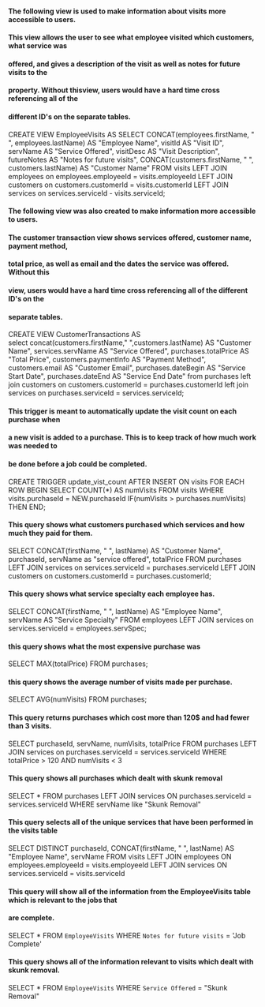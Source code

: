 

#### The following view is used to make information about visits more accessible to users.
#### This view allows the user to see what employee visited which customers, what service was
#### offered, and gives a description of the visit as well as notes for future visits to the
#### property. Without thisview, users would have a hard time cross referencing all of the 
#### different ID's on the separate tables.

CREATE VIEW EmployeeVisits AS
	SELECT
    	CONCAT(employees.firstName, " ", employees.lastName) AS "Employee Name",
        visitId AS "Visit ID",
        servName AS "Service Offered",
        visitDesc AS "Visit Description",
        futureNotes AS "Notes for future visits",
        CONCAT(customers.firstName, " ", customers.lastName) AS "Customer Name"
    FROM
    	visits
    LEFT JOIN
    	employees
        on employees.employeeId = visits.employeeId
    LEFT JOIN 
    	customers
        on customers.customerId = visits.customerId
    LEFT JOIN
    	services
        on services.serviceId - visits.serviceId;

#### The following view was also created to make information more accessible to users.
#### The customer transaction view shows services offered, customer name, payment method,
#### total price, as well as email and the dates the service was offered. Without this
#### view, users would have a hard time cross referencing all of the different ID's on the
#### separate tables.

CREATE VIEW CustomerTransactions AS  
	select 
	concat(customers.firstName," ",customers.lastName) AS "Customer Name",
	services.servName AS "Service Offered",
	purchases.totalPrice AS "Total Price",
	customers.paymentInfo AS "Payment Method",
	customers.email AS "Customer Email",
	purchases.dateBegin AS "Service Start Date",
	purchases.dateEnd AS "Service End Date"
	from purchases
	left join customers 
		on customers.customerId = purchases.customerId 
	left join services
		on purchases.serviceId = services.serviceId;

#### This trigger is meant to automatically update the visit count on each purchase when
#### a new visit is added to a purchase. This is to keep track of how much work was needed to
#### be done before a job could be completed.

CREATE TRIGGER update_vist_count 
	    AFTER INSERT ON visits
    	FOR EACH ROW
        BEGIN
            SELECT COUNT(*) AS numVisits 
                FROM
                   visits
                WHERE
                   visits.purchaseId = NEW.purchaseId
         	IF(numVisits > purchases.numVisits)
            THEN 
    	 END;



#### This query shows what customers purchased which services and how much they paid for them.

   SELECT
	CONCAT(firstName, " ", lastName) AS "Customer Name",
    purchaseId,
    servName as "service offered",
    totalPrice
    FROM
    	purchases
    LEFT JOIN
    	services
        on services.serviceId = purchases.serviceId
    LEFT JOIN
    	customers
        on customers.customerId = purchases.customerId;	


#### This query shows what service specialty each employee has.

 SELECT
	CONCAT(firstName, " ", lastName) AS "Employee Name",
    servName AS "Service Specialty"
    FROM
    	employees
    LEFT JOIN
    	services
        on services.serviceId = employees.servSpec;


#### this query shows what the most expensive purchase was

 SELECT
	MAX(totalPrice)
    FROM
    	purchases;

#### this query shows the average number of visits made per purchase.

 SELECT
	AVG(numVisits)
   FROM
	purchases;

#### This query returns purchases which cost more than 120$ and had fewer than 3 visits.

SELECT
	purchaseId,
    servName,
    numVisits,
    totalPrice
FROM
	purchases
LEFT JOIN
	services
    on purchases.serviceId = services.serviceId
WHERE
	totalPrice > 120 AND numVisits < 3

#### This query shows all purchases which dealt with skunk removal

SELECT *
FROM purchases
LEFT JOIN services
ON purchases.serviceId = services.serviceId
WHERE servName like "Skunk Removal"


#### This query selects all of the unique services that have been performed in the visits table
SELECT
	DISTINCT purchaseId,
    CONCAT(firstName, " ", lastName) AS "Employee Name",
    servName
FROM
	visits
LEFT JOIN
	employees
    ON employees.employeeId = visits.employeeId
LEFT JOIN
	services
    ON services.serviceId = visits.serviceId



#### This query will show all of the information from the EmployeeVisits table which is relevant to the jobs that
#### are complete.

SELECT *
FROM `EmployeeVisits`
WHERE `Notes for future visits` = 'Job Complete'


#### This query shows all of the information relevant to visits which dealt with skunk removal.

SELECT *
FROM `EmployeeVisits`
WHERE `Service Offered` = "Skunk Removal"


	
